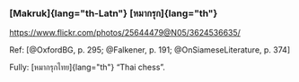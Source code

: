 ### [Makruk]{lang="th-Latn"} [หมากรุก]{lang="th"}

https://www.flickr.com/photos/25644479@N05/3624536635/

Ref: [@OxfordBG, p. 295; @Falkener, p. 191; @OnSiameseLiterature, p. 374]

Fully: [หมากรุกไทย]{lang="th"} “Thai chess”.

